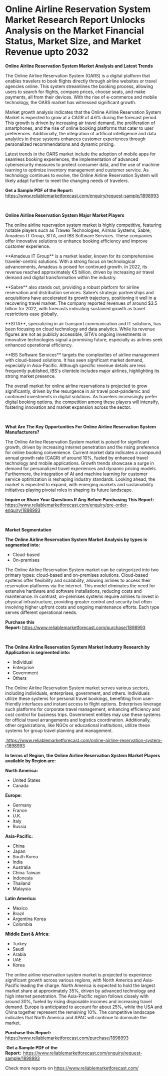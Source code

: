 <p><h1>Online Airline Reservation System Market Research Report Unlocks Analysis on the Market Financial Status, Market Size, and Market Revenue upto 2032</h1></p><p><strong>Online Airline Reservation System Market Analysis and Latest Trends</strong></p>
<p><p>The Online Airline Reservation System (OARS) is a digital platform that enables travelers to book flights directly through airline websites or travel agencies online. This system streamlines the booking process, allowing users to search for flights, compare prices, choose seats, and make payments, all from their devices. With the rise of e-commerce and mobile technology, the OARS market has witnessed significant growth.</p><p>Market growth analysis indicates that the Online Airline Reservation System Market is expected to grow at a CAGR of 4.6% during the forecast period. This growth is driven by increasing air travel demand, the proliferation of smartphones, and the rise of online booking platforms that cater to user preferences. Additionally, the integration of artificial intelligence and data analytics in these systems enhances customer experiences through personalized recommendations and dynamic pricing.</p><p>Latest trends in the OARS market include the adoption of mobile apps for seamless booking experiences, the implementation of advanced cybersecurity measures to protect consumer data, and the use of machine learning to optimize inventory management and customer service. As technology continues to evolve, the Online Airline Reservation System will likely adapt further to meet the changing needs of travelers.</p></p>
<p><strong>Get a Sample PDF of the Report:&nbsp;</strong> <a href="https://www.reliablemarketforecast.com/enquiry/request-sample/1898993?utm_campaign=2336&utm_medium=2&utm_source=Github&utm_content=ia&utm_term=09032025&utm_id=online-airline-reservation-system">https://www.reliablemarketforecast.com/enquiry/request-sample/1898993</a></p>
<p>&nbsp;</p>
<p><strong>Online Airline Reservation System Major Market Players</strong></p>
<p><p>The online airline reservation system market is highly competitive, featuring notable players such as Trawex Technologies, Airmax Systems, Sabre, Amadeus IT Group, SITA, and IBS Software Services. These companies offer innovative solutions to enhance booking efficiency and improve customer experience.</p><p>**Amadeus IT Group** is a market leader, known for its comprehensive traveler-centric solutions. With a strong focus on technological advancements, Amadeus is poised for continued growth. In 2022, its revenue reached approximately €5 billion, driven by increasing air travel demand and digital transformation within the industry.</p><p>**Sabre** also stands out, providing a robust platform for airline reservation and distribution services. Sabre’s strategic partnerships and acquisitions have accelerated its growth trajectory, positioning it well in a recovering travel market. The company reported revenues of around $3.5 billion for 2022, with forecasts indicating sustained growth as travel restrictions ease globally.</p><p>**SITA**, specializing in air transport communication and IT solutions, has been focusing on cloud technology and data analytics. While its revenue figures are not as publicly accessible, SITA's ongoing investments in innovative technologies signal a promising future, especially as airlines seek enhanced operational efficiency.</p><p>**IBS Software Services** targets the complexities of airline management with cloud-based solutions. It has seen significant market demand, especially in Asia-Pacific. Although specific revenue details are less frequently published, IBS's clientele includes major airlines, highlighting its strong market presence.</p><p>The overall market for online airline reservations is projected to grow significantly, driven by the resurgence in air travel post-pandemic and continued investments in digital solutions. As travelers increasingly prefer digital booking options, the competition among these players will intensify, fostering innovation and market expansion across the sector.</p></p>
<p>&nbsp;</p>
<p><strong>What Are The Key Opportunities For Online Airline Reservation System Manufacturers?</strong></p>
<p><p>The Online Airline Reservation System market is poised for significant growth, driven by increasing internet penetration and the rising preference for online booking convenience. Current market data indicates a compound annual growth rate (CAGR) of around 10%, fueled by enhanced travel technology and mobile applications. Growth trends showcase a surge in demand for personalized travel experiences and dynamic pricing models. Furthermore, the integration of AI and machine learning for customer service optimization is reshaping industry standards. Looking ahead, the market is expected to expand, with emerging markets and sustainability initiatives playing pivotal roles in shaping its future landscape.</p></p>
<p><strong>Inquire or Share Your Questions If Any Before Purchasing This Report:</strong> <a href="https://www.reliablemarketforecast.com/enquiry/pre-order-enquiry/1898993?utm_campaign=2336&utm_medium=2&utm_source=Github&utm_content=ia&utm_term=09032025&utm_id=online-airline-reservation-system">https://www.reliablemarketforecast.com/enquiry/pre-order-enquiry/1898993</a></p>
<p>&nbsp;</p>
<p><strong>Market Segmentation</strong></p>
<p><strong>The Online Airline Reservation System Market Analysis by types is segmented into:</strong></p>
<p><ul><li>Cloud-based</li><li>On-premises</li></ul></p>
<p><p>The Online Airline Reservation System market can be categorized into two primary types: cloud-based and on-premises solutions. Cloud-based systems offer flexibility and scalability, allowing airlines to access their reservation platforms via the internet. This model eliminates the need for extensive hardware and software installations, reducing costs and maintenance. In contrast, on-premises systems require airlines to invest in physical infrastructure, providing greater control and security but often involving higher upfront costs and ongoing maintenance efforts. Each type serves different operational needs.</p></p>
<p><strong>Purchase this Report:&nbsp;</strong><a href="https://www.reliablemarketforecast.com/purchase/1898993?utm_campaign=2336&utm_medium=2&utm_source=Github&utm_content=ia&utm_term=09032025&utm_id=online-airline-reservation-system">https://www.reliablemarketforecast.com/purchase/1898993</a></p>
<p>&nbsp;</p>
<p><strong>The Online Airline Reservation System Market Industry Research by Application is segmented into:</strong></p>
<p><ul><li>Individual</li><li>Enterprise</li><li>Government</li><li>Others</li></ul></p>
<p><p>The Online Airline Reservation System market serves various sectors, including individuals, enterprises, government, and others. Individuals utilize these systems for personal travel bookings, benefiting from user-friendly interfaces and instant access to flight options. Enterprises leverage such platforms for corporate travel management, enhancing efficiency and cost control for business trips. Government entities may use these systems for official travel arrangements and logistics coordination. Additionally, other organizations, like NGOs or educational institutions, utilize these systems for group travel planning and management.</p></p>
<p><a href="https://www.reliablemarketforecast.com/online-airline-reservation-system-r1898993?utm_campaign=2336&utm_medium=2&utm_source=Github&utm_content=ia&utm_term=09032025&utm_id=online-airline-reservation-system">&nbsp;https://www.reliablemarketforecast.com/online-airline-reservation-system-r1898993</a></p>
<p><strong>In terms of Region, the Online Airline Reservation System Market Players available by Region are:</strong></p>
<p>
    <p> <strong> North America: </strong>
        <ul>
            <li>United States</li>
            <li>Canada</li>
        </ul>
        </p> 
    <p> <strong> Europe: </strong>
        <ul>
            <li>Germany</li>
            <li>France</li>
            <li>U.K.</li>
            <li>Italy</li>
            <li>Russia</li>
        </ul>
        </p> 
    <p> <strong> Asia-Pacific: </strong>
        <ul>
            <li>China</li>
            <li>Japan</li>
            <li>South Korea</li>
            <li>India</li>
            <li>Australia</li>
            <li>China Taiwan</li>
            <li>Indonesia</li>
            <li>Thailand</li>
            <li>Malaysia</li>
        </ul>
        </p> 
    <p> <strong> Latin America: </strong>
        <ul>
            <li>Mexico</li>
            <li>Brazil</li>
            <li>Argentina Korea</li>
            <li>Colombia</li>
        </ul>
        </p> 
    <p> <strong> Middle East & Africa: </strong>
        <ul>
            <li>Turkey</li>
            <li>Saudi</li>
            <li>Arabia</li>
            <li>UAE</li>
            <li>Korea</li>
        </ul>
    </p>
    </p>
<p><p>The online airline reservation system market is projected to experience significant growth across various regions, with North America and Asia-Pacific leading the charge. North America is expected to hold the largest market share at approximately 35%, driven by advanced technology and high internet penetration. The Asia-Pacific region follows closely with around 30%, fueled by rising disposable incomes and increasing travel demand. Europe is anticipated to account for about 25%, while the USA and China together represent the remaining 10%. The competitive landscape indicates that North America and APAC will continue to dominate the market.</p></p>
<p><strong>Purchase this Report: </strong><a href="https://www.reliablemarketforecast.com/purchase/1898993?utm_campaign=2336&utm_medium=2&utm_source=Github&utm_content=ia&utm_term=09032025&utm_id=online-airline-reservation-system">https://www.reliablemarketforecast.com/purchase/1898993</a></p>
<p>&nbsp;<strong>Get a Sample PDF of the Report:&nbsp;&nbsp;</strong><a href="https://www.reliablemarketforecast.com/enquiry/request-sample/1898993?utm_campaign=2336&utm_medium=2&utm_source=Github&utm_content=ia&utm_term=09032025&utm_id=online-airline-reservation-system">https://www.reliablemarketforecast.com/enquiry/request-sample/1898993</a></p>
<p><strong></strong></p>
<p>Check more reports on <a href="https://www.reliablemarketforecast.com/?utm_campaign=2336&utm_medium=2&utm_source=Github&utm_content=ia&utm_term=09032025&utm_id=online-airline-reservation-system">https://www.reliablemarketforecast.com/</a></p>